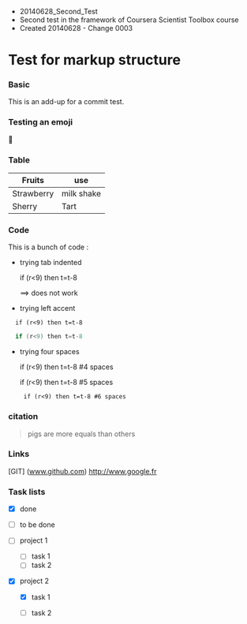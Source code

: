 * 20140628_Second_Test
* Second test in the framework of Coursera Scientist Toolbox course
* Created 20140628 - Change 0003

# Test for markup structure

### Basic

This is an add-up for a commit test.

### Testing an emoji 

:pineapple:

### Table

Fruits | use
------ | ---
Strawberry | milk shake
Sherry | Tart

### Code

This is a bunch of code :

* trying tab indented

  if (r<9) then t=t-8

  ==> does not work
  
* trying left accent

```
  if (r<9) then t=t-8
```

```java
  if (r<9) then t=t-8
```

* trying four spaces

    if (r<9) then t=t-8 #4 spaces
    
     if (r<9) then t=t-8 #5 spaces
     
       if (r<9) then t=t-8 #6 spaces

### citation

> pigs are more equals than others

### Links

[GIT] (www.github.com)
http://www.google.fr

### Task lists

- [x] done
- [ ] to be done

- [ ] project 1
  - [ ] task 1
  - [ ] task 2
- [x] project 2
  - [x] task 1
  - [ ] task 2






